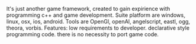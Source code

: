 It's just another game framework, created to gain expirience with programming c++ and game development.
Suite platform are windows, linux, osx, ios, android.
Tools are OpenGl, openAl, angelscript, eastl, ogg, theora, vorbis.
Features:
    low requirements to developer.
    declarative style programming code.
    there is no necessity to port game code.

    